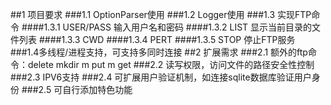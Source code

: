 ##1 项目要求
###1.1  OptionParser使用
  ###1.2  Logger使用
  ###1.3  实现FTP命令
    ####1.3.1 USER/PASS 输入用户名和密码
    ####1.3.2 LIST      显示当前目录的文件列表
    ####1.3.3 CWD 
    ####1.3.4 PERT
    ####1.3.5 STOP      停止FTP服务
  ###1.4多线程/进程支持，可支持多同时连接
##2 扩展需求
  ###2.1  额外的ftp命令：delete mkdir m put m get
  ###2.2  读写权限，访问文件的路径安全性控制
  ###2.3  IPV6支持
  ###2.4  可扩展用户验证机制，如连接sqlite数据库验证用户身份
  ###2.5  可自行添加特色功能
  
